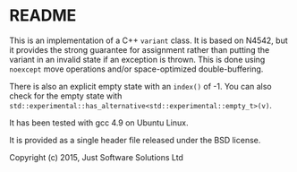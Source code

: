 # README #

This is an implementation of a C++ `variant` class. It is based on N4542, but it provides the strong
guarantee for assignment rather than putting the variant in an invalid state if an exception is
thrown. This is done using `noexcept` move operations and/or space-optimized double-buffering.

There is also an explicit empty state with an `index()` of -1. You can also check for the empty
state with `std::experimental::has_alternative<std::experimental::empty_t>(v)`.

It has been tested with gcc 4.9 on Ubuntu Linux.

It is provided as a single header file released under the BSD license.

Copyright (c) 2015, Just Software Solutions Ltd
